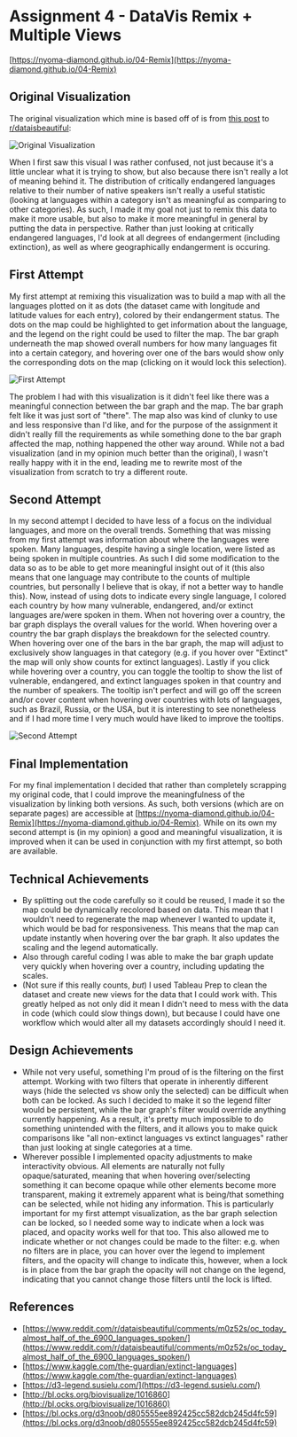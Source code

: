 # Assignment 4 - DataVis Remix + Multiple Views

[https://nyoma-diamond.github.io/04-Remix](https://nyoma-diamond.github.io/04-Remix)

## Original Visualization

The original visualization which mine is based off of is from [this post](https://www.reddit.com/r/dataisbeautiful/comments/m0z52s/oc_today_almost_half_of_the_6900_languages_spoken/) to [r/dataisbeautiful](https://www.reddit.com/r/dataisbeautiful/):

![Original Visualization](./img/orig.png)

When I first saw this visual I was rather confused, not just because it's a little unclear what it is trying to show, but also because there isn't really a lot of meaning behind it. The distribution of critically endangered languages relative to their number of native speakers isn't really a useful statistic (looking at languages within a category isn't as meaningful as comparing to other categories). As such, I made it my goal not just to remix this data to make it more usable, but also to make it more meaningful in general by putting the data in perspective. Rather than just looking at critically endangered languages, I'd look at all degrees of endangerment (including extinction), as well as where geographically endangerment is occuring.

## First Attempt

My first attempt at remixing this visualization was to build a map with all the languages plotted on it as dots (the dataset came with longitude and latitude values for each entry), colored by their endangerment status. The dots on the map could be highlighted to get information about the language, and the legend on the right could be used to filter the map. The bar graph underneath the map showed overall numbers for how many languages fit into a certain category, and hovering over one of the bars would show only the corresponding dots on the map (clicking on it would lock this selection).

![First Attempt](./img/try1.png)

The problem I had with this visualization is it didn't feel like there was a meaningful connection between the bar graph and the map. The bar graph felt like it was just sort of "there". The map also was kind of clunky to use and less responsive than I'd like, and for the purpose of the assignment it didn't really fill the requirements as while something done to the bar graph affected the map, nothing happened the other way around. While not a bad visualization (and in my opinion much better than the original), I wasn't really happy with it in the end, leading me to rewrite most of the visualization from scratch to try a different route.

## Second Attempt

In my second attempt I decided to have less of a focus on the individual languages, and more on the overall trends. Something that was missing from my first attempt was information about where the languages were spoken. Many languages, despite having a single location, were listed as being spoken in multiple countries. As such I did some modification to the data so as to be able to get more meaningful insight out of it (this also means that one language may contribute to the counts of multiple countries, but personally I believe that is okay, if not a better way to handle this). Now, instead of using dots to indicate every single language, I colored each country by how many vulnerable, endangered, and/or extinct languages are/were spoken in them. When not hovering over a country, the bar graph displays the overall values for the world. When hovering over a country the bar graph displays the breakdown for the selected country. When hovering over one of the bars in the bar graph, the map will adjust to exclusively show languages in that category (e.g. if you hover over "Extinct" the map will only show counts for extinct languages). Lastly if you click while hovering over a country, you can toggle the tooltip to show the list of vulnerable, endangered, and extinct languages spoken in that country and the number of speakers. The tooltip isn't perfect and will go off the screen and/or cover content when hovering over countries with lots of languages, such as Brazil, Russia, or the USA, but it is interesting to see nonetheless and if I had more time I very much would have liked to improve the tooltips.

![Second Attempt](./img/try2.png)

## Final Implementation

For my final implementation I decided that rather than completely scrapping my original code, that I could improve the meaningfulness of the visualization by linking both versions. As such, both versions (which are on separate pages) are accessible at [https://nyoma-diamond.github.io/04-Remix](https://nyoma-diamond.github.io/04-Remix). While on its own my second attempt is (in my opinion) a good and meaningful visualization, it is improved when it can be used in conjunction with my first attempt, so both are available.

## Technical Achievements

- By splitting out the code carefully so it could be reused, I made it so the map could be dynamically recolored based on data. This mean that I wouldn't need to regenerate the map whenever I wanted to update it, which would be bad for responsiveness. This means that the map can update instantly when hovering over the bar graph. It also updates the scaling and the legend automatically.
- Also through careful coding I was able to make the bar graph update very quickly when hovering over a country, including updating the scales.
- (Not sure if this really counts, *but*) I used Tableau Prep to clean the dataset and create new views for the data that I could work with. This greatly helped as not only did it mean I didn't need to mess with the data in code (which could slow things down), but because I could have one workflow which would alter all my datasets accordingly should I need it.

## Design Achievements

- While not very useful, something I'm proud of is the filtering on the first attempt. Working with two filters that operate in inherently different ways (hide the selected vs show only the selected) can be difficult when both can be locked. As such I decided to make it so the legend filter would be persistent, while the bar graph's filter would override anything currently happening. As a result, it's pretty much impossible to do something unintended with the filters, and it allows you to make quick comparisons like "all non-extinct languages vs extinct languages" rather than just looking at single categories at a time.
- Wherever possible I implemented opacity adjustments to make interactivity obvious. All elements are naturally not fully opaque/saturated, meaning that when hovering over/selecting something it can become opaque while other elements become more transparent, making it extremely apparent what is being/that something can be selected, while not hiding any information. This is particularly important for my first attempt visualization, as the bar graph selection can be locked, so I needed some way to indicate when a lock was placed, and opacity works well for that too. This also allowed me to indicate whether or not changes could be made to the filter: e.g. when no filters are in place, you can hover over the legend to implement filters, and the opacity will change to indicate this, however, when a lock is in place from the bar graph the opacity will not change on the legend, indicating that you cannot change those filters until the lock is lifted.

## References

- [https://www.reddit.com/r/dataisbeautiful/comments/m0z52s/oc_today_almost_half_of_the_6900_languages_spoken/](https://www.reddit.com/r/dataisbeautiful/comments/m0z52s/oc_today_almost_half_of_the_6900_languages_spoken/)
- [https://www.kaggle.com/the-guardian/extinct-languages](https://www.kaggle.com/the-guardian/extinct-languages)
- [https://d3-legend.susielu.com/](https://d3-legend.susielu.com/)
- [http://bl.ocks.org/biovisualize/1016860](http://bl.ocks.org/biovisualize/1016860)
- [https://bl.ocks.org/d3noob/d805555ee892425cc582dcb245d4fc59](https://bl.ocks.org/d3noob/d805555ee892425cc582dcb245d4fc59)
